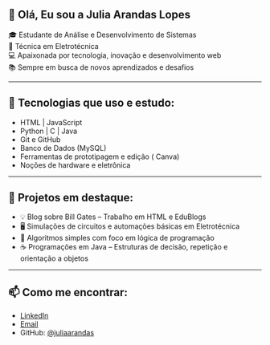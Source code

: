 ## 👋 Olá, Eu sou a Julia Arandas Lopes 

🎓 Estudante de Análise e Desenvolvimento de Sistemas  
🔌 Técnica em Eletrotécnica  
💻 Apaixonada por tecnologia, inovação e desenvolvimento web  
📚 Sempre em busca de novos aprendizados e desafios  

---

## 🚀 Tecnologias que uso e estudo:

- HTML | JavaScript  
- Python | C | Java 
- Git e GitHub  
- Banco de Dados (MySQL)  
- Ferramentas de prototipagem e edição ( Canva)  
- Noções de hardware e eletrônica 

---

## 📂 Projetos em destaque:

- 💡 Blog sobre Bill Gates – Trabalho em HTML e EduBlogs  
- 🖥️ Simulações de circuitos e automações básicas em Eletrotécnica  
- 🔢 Algoritmos simples com foco em lógica de programação  
- ☕ Programações em Java – Estruturas de decisão, repetição e orientação a objetos  

---

## 📫 Como me encontrar:

- [LinkedIn](in/juliaarandass)  
- [Email](juliaarandas08@gmail.com)  
- GitHub: [@juliaarandas](https://github.com/juliaarandas)
